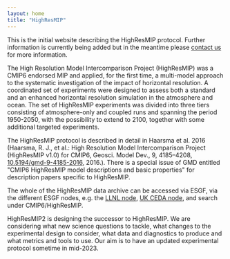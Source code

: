 ```yaml
---
layout: home
title: "HighResMIP"
---
```


This is the initial website describing the HighResMIP protocol. Further information is currently being added but in the meantime please [contact us](/about/contact/) for more information.

The High Resolution Model Intercomparison Project (HighResMIP) was a CMIP6 endorsed MIP and applied, for the first time, a multi-model approach to the systematic investigation of the impact of horizontal resolution.
A coordinated set of experiments were designed to assess both a standard and an enhanced horizontal resolution simulation in the atmosphere and ocean. The set of HighResMIP experiments was divided into three tiers consisting of atmosphere-only and coupled runs and spanning the period 1950-2050, with the possibility to extend to 2100, together with some additional targeted experiments.

The HighResMIP protocol is described in detail in Haarsma et al. 2016 (Haarsma, R. J., et al.: High Resolution Model Intercomparison Project (HighResMIP v1.0) for CMIP6, Geosci. Model Dev., 9, 4185–4208, <a href="https://doi.org/10.5194/gmd-9-4185-2016">10.5194/gmd-9-4185-2016</a>, 2016.). There is a special issue of GMD entitled "CMIP6 HighResMIP model descriptions and basic properties" for description papers specific to HighResMIP. 

The whole of the HighResMIP data archive can be accessed via ESGF, via the different ESGF nodes, e.g. the <a href="https://esgf-node.llnl.gov/search/cmip6/">LLNL node</a>, <a href="https://esgf-index1.ceda.ac.uk/search/cmip6-ceda/">UK CEDA  node</a>, and search under CMIP6/HighResMIP.

HighResMIP2 is designing the successor to HighResMIP. We are considering what new science questions to tackle, what changes to the experimental design to consider, what data and diagnostics to produce and what metrics and tools to use. Our aim is to have an updated experimental protocol sometime in mid-2023.
